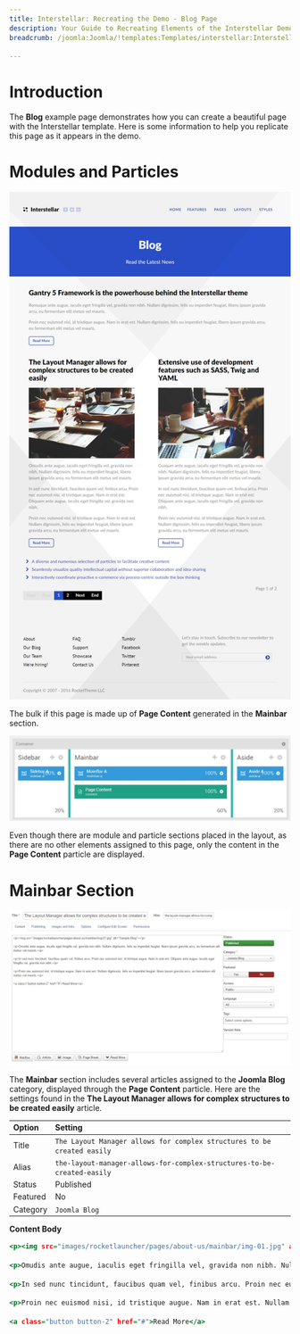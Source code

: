 ```yaml
---
title: Interstellar: Recreating the Demo - Blog Page
description: Your Guide to Recreating Elements of the Interstellar Demo for Joomla
breadcrumb: /joomla:Joomla/!templates:Templates/interstellar:Interstellar

---
```


# Introduction

The **Blog** example page demonstrates how you can create a beautiful page with the Interstellar template. Here is some information to help you replicate this page as it appears in the demo.

# Modules and Particles

![](assets/page_blog.jpeg)

The bulk if this page is made up of **Page Content** generated in the **Mainbar** section.

![](assets/page_blog_mainbar.jpeg)

Even though there are module and particle sections placed in the layout, as there are no other elements assigned to this page, only the content in the **Page Content** particle are displayed.

# Mainbar Section

![](assets/page_blog_1.jpeg)

The **Mainbar** section includes several articles assigned to the **Joomla Blog** category, displayed through the **Page Content** particle. Here are the settings found in the **The Layout Manager allows for complex structures to be created easily** article.

| Option     | Setting                                                                            |
| :--------- | :--------------------------------------------------------------------------------- |
| Title      | `The Layout Manager allows for complex structures to be created easily`            |
| Alias      | `the-layout-manager-allows-for-complex-structures-to-be-created-easily`            |
| Status     | Published                                                                          |
| Featured   | No                                                                                 |
| Category   | `Joomla Blog`                                                                      |

**Content Body**

~~~ .html
<p><img src="images/rocketlauncher/pages/about-us/mainbar/img-01.jpg" alt="Sample Blog"></p>

<p>Omudis ante augue, iaculis eget fringilla vel, gravida non nibh. Nullam dignissim, felis eu imperdiet feugiat, libero ipsum gravida arcu, eu fermentum elit metus vel mauris.</p>

<p>In sed nunc tincidunt, faucibus quam vel, finibus arcu. Proin nec euismod nisi, id tristique augue. Nam in erat est. Dliquam ante augue, iaculis eget fringilla vel, gravida non nibh.</p>

<p>Proin nec euismod nisi, id tristique augue. Nam in erat est. Nullam dignissim, felis eu imperdiet feugiat, libero ipsum gravida arcu, eu fermentum elit metus vel mauris.</p>

<a class="button button-2" href="#">Read More</a>
~~~
